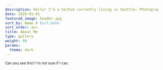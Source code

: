 ```yaml
---
description: Hello! I’m a he/him currently living in Seattle. Photography and music have been my main hobbies over the last fifteen years and counting, and here is where you can see the photography. Besides stray photos, I also co-run a monthly photo zine, <em>Easy Rondo</em>.</p><p>If you need to reach me for so me reason, you can find me via </p><p>Email <code>contact at sentimental dot blue</code> (blue! blue! not pics! blue!)</p>
date: 2020-01-01
featured_image: header.jpg
sort_by: Name # Exif.Date
sort_order: asc
title: About Me
type: gallery
weight: 99
params:
  theme: dark
---
```


<sub>Can you see this? I'm not sure if I can.</sub>
